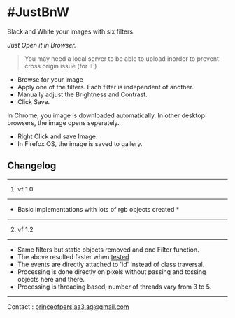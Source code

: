 #JustBnW
=======

Black and White your images with six filters.

*Just Open it in Browser.*

> You may need a local server to be able to upload inorder to prevent cross origin issue (for IE)



- Browse for your image
- Apply one of the filters. Each filter is independent of another.</li>
- Manually adjust the Brightness and Contrast.</li>
- Click Save.

In Chrome, you image is downloaded automatically. In other desktop browsers, the image opens seperately. 
- Right Click and save Image.
- In Firefox OS, the image is saved to gallery.


## Changelog
-----------

1. vf 1.0

-----------

* Basic implementations with lots of rgb objects created *

-----------

2. vf 1.2

-----------

- Same filters but static objects removed and one Filter function.
- The above resulted faster when <a href="http://jsperf.com/closure-prototype-static-performance/22">tested</a>
- The events are directly attached to 'id' instead of class traversal.
- Processing is done directly on pixels without passing and tossing objects here and there.
- Processing is threading based, number of threads vary from 3 to 5.

-----------

Contact : princeofpersiaa3.ag@gmail.com
